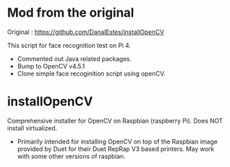 # Mod from the original

Original : https://github.com/DanalEstes/installOpenCV

This script for face recognition test on Pi 4.
* Commented out Java related packages.
* Bump to OpenCV v4.5.1
* Clone simple face recoginition script using openCV.

# installOpenCV
Comprehensive installer for OpenCV on Raspbian (raspberry Pi).  Does NOT install virtualized.

* Primarily intended for installing OpenCV on top of the Raspbian image provided by Duet for their Duet RepRap V3 based printers.  May work with some other versions of raspbian. 
